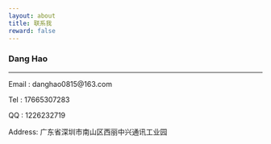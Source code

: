 ```yaml
---
layout: about
title: 联系我
reward: false
---
```


### Dang Hao

---
<div>
    <p>Email : danghao0815@163.com</p>
    <p> Tel  : 17665307283</p>
    <p>  QQ  : 1226232719</p>
    <p>Address: 广东省深圳市南山区西丽中兴通讯工业园</p>
</div>

